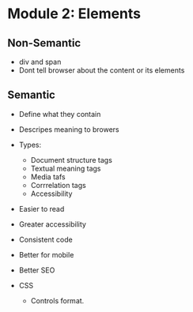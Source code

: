 # Module 2: Elements

## Non-Semantic
* div and span
* Dont tell browser about the content or its elements

## Semantic 
* Define what they contain
* Descripes meaning to browers
* Types:
    * Document structure tags
    * Textual meaning tags
    * Media tafs
    * Corrrelation tags
    * Accessibility
* Easier to read
* Greater accessibility
* Consistent code
* Better for mobile
* Better SEO

* CSS
    * Controls format. 
